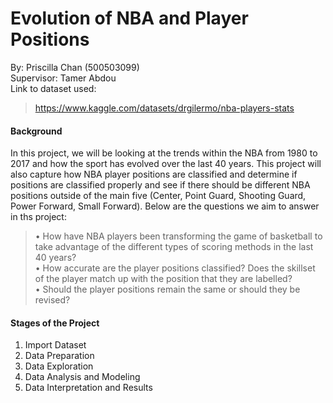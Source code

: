# Evolution of NBA and Player Positions
By: Priscilla Chan (500503099) <br>
Supervisor: Tamer Abdou <br>
Link to dataset used:
> https://www.kaggle.com/datasets/drgilermo/nba-players-stats <br>
#### Background <br>
In this project, we will be looking at the trends within the NBA from 1980 to 2017 and how the sport has evolved over the last 40 years. This project will also capture how NBA player positions are classified and determine if positions are classified properly and see if there should be different NBA positions outside of the main five (Center, Point Guard, Shooting Guard, Power Forward, Small Forward). Below are the questions we aim to answer in ths project: <br>
> •	How have NBA players been transforming the game of basketball to take advantage of the different types of scoring methods in the last 40 years? <br>
•	How accurate are the player positions classified? Does the skillset of the player match up with the position that they are labelled? <br>
•	Should the player positions remain the same or should they be revised? <br>

#### Stages of the Project <br> 
1. Import Dataset <br>
2. Data Preparation <br>
3. Data Exploration <br>
4. Data Analysis and Modeling <br>
5. Data Interpretation and Results <br>
